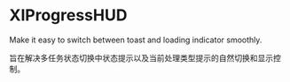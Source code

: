 # XIProgressHUD
Make it easy to switch between toast and loading indicator smoothly.

旨在解决多任务状态切换中状态提示以及当前处理类型提示的自然切换和显示控制。
